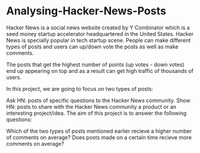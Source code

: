 # Analysing-Hacker-News-Posts

Hacker News is a social news website created by Y Combinator which is a seed money startup accelerator headquartered in the United States. Hacker News is specially popular in tech startup scene. People can make different types of posts and users can up/down vote the posts as well as make comments.

The posts that get the highest number of points (up votes - down votes) end up appearing on top and as a result can get high traffic of thousands of users.

In this project, we are going to focus on two types of posts:

Ask HN: posts of specific questions to the Hacker News community.
Show HN: posts to share with the Hacker News community a product or an interesting project/idea.
The aim of this project is to answer the following questions:

Which of the two types of posts mentioned earlier recieve a higher number of comments on average?
Does posts made on a certain time recieve more comments on average?
